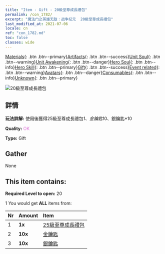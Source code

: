 ```yaml
---
title: "Item - Gift - 20級至尊成長禮包"
permalink: /con_1782/
excerpt: "魔法门之英雄无敌：战争纪元  20級至尊成長禮包"
last_modified_at: 2021-07-06
locale: cn
ref: "con_1782.md"
toc: false
classes: wide
---
```

 [Materials](/ItemsCN/){: .btn .btn--primary}[Artifacts](/ItemsCN/Artifacts/){: .btn .btn--success}[Unit Soul](/ItemsCN/UnitSoul/){: .btn .btn--warning}[Unit Awakening](/ItemsCN/UnitAwakening/){: .btn .btn--danger}[Hero Soul](/ItemsCN/HeroSoul/){: .btn .btn--info}[Hero Skill](/ItemsCN/HeroSkill/){: .btn .btn--primary}[Gift](/ItemsCN/Gift/){: .btn .btn--success}[Event related](/ItemsCN/Events/){: .btn .btn--warning}[Avatars](/ItemsCN/Avatars/){: .btn .btn--danger}[Consumables](/ItemsCN/Consumables/){: .btn .btn--info}[Unknown](/ItemsCN/Unknown/){: .btn .btn--primary}

 ![20級至尊成長禮包](/images/t/i_907221.png)

## 詳情
 **玩法詳解:** 使用後獲得25級至尊成長禮包*1、金鑰匙*10、銀鑰匙*10

 **Quality:** <span style="color: #DA70D6">OK</span>

 **Type:** Gift

## Gather

  None

## This item contains:

 **Required Level to open:** 20

 1 You would get **ALL** items  from:

  | Nr | Amount |     Item    |
  |:---|:-------|:------------|
  | 1 |  **1x** | [25級至尊成長禮包](/cn/Items/con_1783/) |  | 
  | 2 |  **10x** | [金鑰匙](/cn/Items/con_783/) |  | 
  | 3 |  **10x** | [銀鑰匙](/cn/Items/con_693/) |  | 
